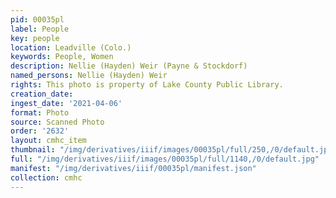 ```yaml
---
pid: 00035pl
label: People
key: people
location: Leadville (Colo.)
keywords: People, Women
description: Nellie (Hayden) Weir (Payne & Stockdorf)
named_persons: Nellie (Hayden) Weir
rights: This photo is property of Lake County Public Library.
creation_date: 
ingest_date: '2021-04-06'
format: Photo
source: Scanned Photo
order: '2632'
layout: cmhc_item
thumbnail: "/img/derivatives/iiif/images/00035pl/full/250,/0/default.jpg"
full: "/img/derivatives/iiif/images/00035pl/full/1140,/0/default.jpg"
manifest: "/img/derivatives/iiif/00035pl/manifest.json"
collection: cmhc
---
```

